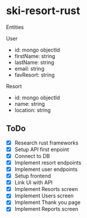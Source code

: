 # ski-resort-rust

Entities

User
 - id: mongo objectId
 - firstName: string
 - lastName: string
 - email: string
 - favResort: string

Resort
 - id: mongo objectId
 - name: string
 - location: string

## ToDo
- [X] Research rust frameworks
- [X] Setup API first enpoint
- [X] Connect to DB
- [X] Implement resort endpoints
- [X] Implement user endpoints
- [X] Setup frontend
- [X] Link UI with API
- [X] Implement Resorts screen
- [X] Implement Users screen
- [X] Implement Thank you page
- [X] Implement Reports screen
